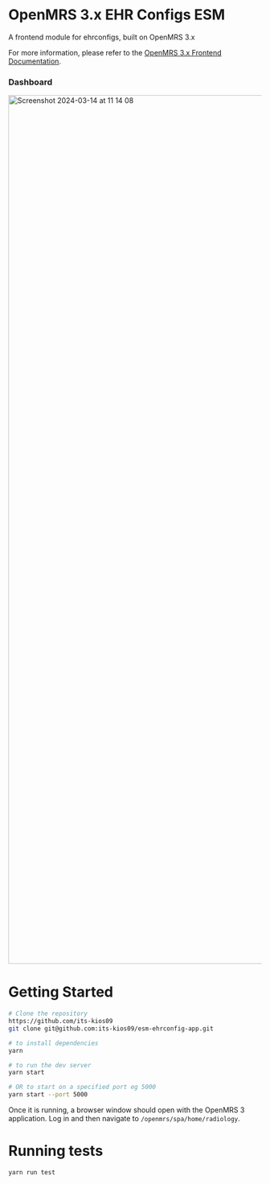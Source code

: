 # OpenMRS 3.x EHR Configs ESM

A frontend module for ehrconfigs, built on OpenMRS 3.x

For more information, please refer to the
[OpenMRS 3.x Frontend Documentation](https://o3-docs.openmrs.org/).

### Dashboard
<img width="1728" alt="Screenshot 2024-03-14 at 11 14 08" src="https://github.com/palladiumkenya/esm-radiology-app/assets/51090527/92101a9d-b423-4a4e-a230-3f2345309514">


# Getting Started

```sh
# Clone the repository
https://github.com/its-kios09
git clone git@github.com:its-kios09/esm-ehrconfig-app.git

# to install dependencies
yarn

# to run the dev server
yarn start

# OR to start on a specified port eg 5000
yarn start --port 5000
```

Once it is running, a browser window
should open with the OpenMRS 3 application. Log in and then navigate to
`/openmrs/spa/home/radiology`.

# Running tests
```
yarn run test
```
